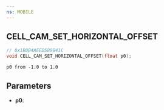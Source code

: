 ```yaml
---
ns: MOBILE
---
```

## CELL_CAM_SET_HORIZONTAL_OFFSET

```c
// 0x1B0B4AEED5B9B41C
void CELL_CAM_SET_HORIZONTAL_OFFSET(float p0);
```

```
p0 from -1.0 to 1.0
```

## Parameters
* **p0**: 


